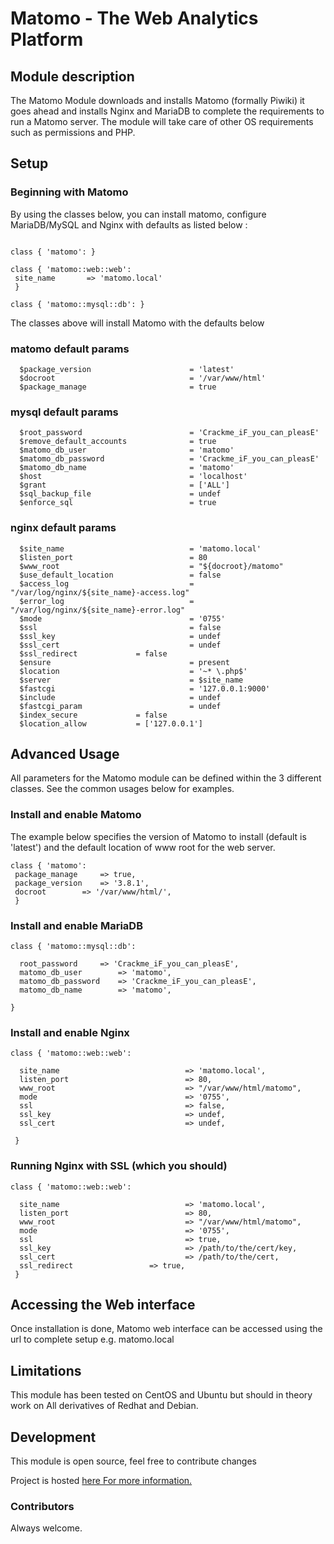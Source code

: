 # Matomo - The Web Analytics Platform

## Module description

The Matomo Module downloads and installs Matomo (formally Piwiki) it goes ahead and installs Nginx and MariaDB to complete the requirements to run a Matomo server.
The module will take care of other OS requirements such as permissions and PHP.

## Setup

### Beginning with Matomo

By using the classes below, you can install matomo, configure MariaDB/MySQL and Nginx with defaults as listed below :

```puppet

class { 'matomo': }

class { 'matomo::web::web':
 site_name       => 'matomo.local'
 }

class { 'matomo::mysql::db': }

```
The classes above will install Matomo with the defaults below

### matomo default params

```puppet
  $package_version                      = 'latest'
  $docroot                              = '/var/www/html'
  $package_manage                       = true
```

### mysql default params
```puppet
  $root_password                        = 'Crackme_iF_you_can_pleasE'
  $remove_default_accounts              = true
  $matomo_db_user                       = 'matomo'
  $matomo_db_password                   = 'Crackme_iF_you_can_pleasE'
  $matomo_db_name                       = 'matomo'
  $host                                 = 'localhost'
  $grant                                = ['ALL']
  $sql_backup_file                      = undef
  $enforce_sql                          = true
```

### nginx default params
```puppet
  $site_name                            = 'matomo.local'
  $listen_port                          = 80
  $www_root                             = "${docroot}/matomo"
  $use_default_location                 = false
  $access_log                           = "/var/log/nginx/${site_name}-access.log"
  $error_log                            = "/var/log/nginx/${site_name}-error.log"
  $mode                                 = '0755'
  $ssl                                  = false
  $ssl_key                              = undef
  $ssl_cert                             = undef
  $ssl_redirect				= false
  $ensure                               = present
  $location                             = '~* \.php$'
  $server                               = $site_name
  $fastcgi                              = '127.0.0.1:9000'
  $include                              = undef
  $fastcgi_param                        = undef
  $index_secure				= false
  $location_allow			= ['127.0.0.1']

```

## Advanced Usage

All parameters for the Matomo module can be defined within the 3 different classes. See the common usages below for examples.

### Install and enable Matomo

The example below specifies the version of Matomo to install (default is 'latest') and the default location of www root for the web server. 

```puppet
class { 'matomo':
 package_manage 	=> true,
 package_version	=> '3.8.1',
 docroot		=> '/var/www/html/',
 }
```

### Install and enable MariaDB

```puppet
class { 'matomo::mysql::db':

  root_password 	=> 'Crackme_iF_you_can_pleasE',
  matomo_db_user        => 'matomo',
  matomo_db_password    => 'Crackme_iF_you_can_pleasE',
  matomo_db_name        => 'matomo',

}
```

### Install and enable Nginx

```puppet
class { 'matomo::web::web':

  site_name                            => 'matomo.local',
  listen_port                          => 80,
  www_root                             => "/var/www/html/matomo",
  mode                                 => '0755',
  ssl                                  => false,
  ssl_key                              => undef,
  ssl_cert                             => undef,

 }
```

### Running Nginx with SSL (which you should)

```puppet
class { 'matomo::web::web':

  site_name                            => 'matomo.local',
  listen_port                          => 80,
  www_root                             => "/var/www/html/matomo",
  mode                                 => '0755',
  ssl                                  => true,
  ssl_key                              => /path/to/the/cert/key,
  ssl_cert                             => /path/to/the/cert,
  ssl_redirect			       => true,
 }

```

## Accessing the Web interface

Once installation is done, Matomo web interface can be accessed using the url to complete setup e.g. matomo.local

## Limitations

This module has been tested on CentOS and Ubuntu but should in theory work on All derivatives of Redhat and Debian.
 
## Development

This module is open source, feel free to contribute changes

Project is hosted [here For more information.](https://github.com/akisakye/matomo)

### Contributors

Always welcome.
